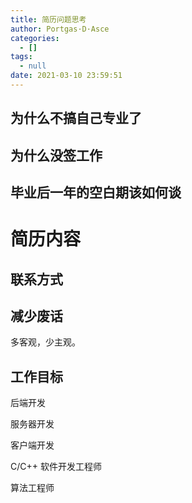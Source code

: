 ```yaml
---
title: 简历问题思考
author: Portgas·D·Asce
categories:
  - []
tags:
  - null
date: 2021-03-10 23:59:51
---
```


<!--more-->

## 为什么不搞自己专业了

## 为什么没签工作

## 毕业后一年的空白期该如何谈

# 简历内容

## 联系方式

## 减少废话
多客观，少主观。

## 工作目标
后端开发

服务器开发

客户端开发

C/C++ 软件开发工程师

算法工程师